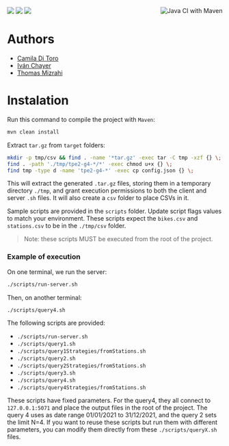 
<div style="display: flex; justify-content: space-between;">
  <div>
    <img src="https://img.shields.io/badge/java-%23ED8B00.svg?style=for-the-badge&logo=openjdk&logoColor=white">
    <img src="https://img.shields.io/badge/Apache%20Maven-C71A36?style=for-the-badge&logo=Apache%20Maven&logoColor=white">
    <img src="https://img.shields.io/badge/github-%23121011.svg?style=for-the-badge&logo=github&logoColor=white">
  </div>

  <div>
    <img src="https://github.com/ichayer/park-sync-booking/actions/workflows/maven.yml/badge.svg" alt="Java CI with Maven">
  </div>
</div>

# Authors
- [Camila Di Toro](https://github.com/camilaDiToro)
- [Iván Chayer](https://github.com/ichayer)
- [Thomas Mizrahi](https://github.com/ThomasMiz)

# Instalation
Run this command to compile the project with `Maven`:

```bash
mvn clean install
```

Extract `tar.gz` from `target` folders:

```bash
mkdir -p tmp/csv && find . -name '*tar.gz' -exec tar -C tmp -xzf {} \;
find . -path './tmp/tpe2-g4-*/*' -exec chmod u+x {} \;
find tmp -type d -name 'tpe2-g4-*' -exec cp config.json {} \;
```

This will extract the generated `.tar.gz` files, storing them in a temporary directory `./tmp`, and grant execution permissions to both the client and server `.sh` files. It will also create a `csv` folder to place CSVs in it.

Sample scripts are provided in the `scripts` folder. Update script flags values to match your environment. These scripts expect the `bikes.csv` and `stations.csv` to be in the `./tmp/csv` folder.

> Note: these scripts MUST be executed from the root of the project.

### Example of execution
On one terminal, we run the server:

```bash
./scripts/run-server.sh
```

Then, on another terminal:
```bash
./scripts/query4.sh
```

The following scripts are provided:
- `./scripts/run-server.sh`
- `./scripts/query1.sh`
- `./scripts/query1Strategies/fromStations.sh`
- `./scripts/query2.sh`
- `./scripts/query2Strategies/fromStations.sh`
- `./scripts/query3.sh`
- `./scripts/query4.sh`
- `./scripts/query4Strategies/fromStations.sh`

These scripts have fixed parameters. For the query4, they all connect to `127.0.0.1:5071` and place the output files in the root of the project. The query 4 uses as date range 01/01/2021 to 31/12/2021, and the query 2 sets the limit N=4. If you want to reuse these scripts but run them with different parameters, you can modify them directly from these `./scripts/queryX.sh` files.
